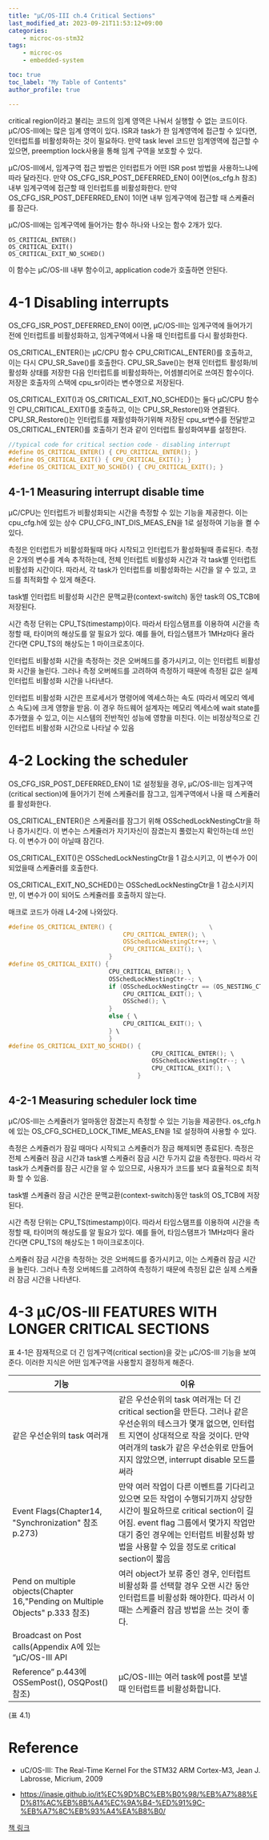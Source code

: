 ```yaml
---
title: "μC/OS-III ch.4 Critical Sections"
last_modified_at: 2023-09-21T11:53:12+09:00
categories:
    - microc-os-stm32
tags:
    - microc-os
    - embedded-system

toc: true
toc_label: "My Table of Contents"
author_profile: true

---
```

critical region이라고 불리는 코드의 임계 영역은 나눠서 실행할 수 없는 코드이다. μC/OS-III에는 많은 임계 영역이 있다. ISR과 task가 한 임계영역에 접근할 수 있다면, 인터럽트를 비활성화하는 것이 필요하다. 만약 task level 코드만 임계영역에 접근할 수 있으면, preemption lock사용을 통해 임계 구역을 보호할 수 있다.

μC/OS-III에서, 임계구역 접근 방법은 인터럽트가 어떤 ISR post 방법을 사용하느냐에 따라 달라진다. 만약 OS_CFG_ISR_POST_DEFERRED_EN이 0이면(os_cfg.h 참조) 내부 임계구역에 접근할 때 인터럽트를 비활성화한다. 만약 OS_CFG_ISR_POST_DEFERRED_EN이 1이면 내부 임계구역에 접근할 때 스케쥴러를 잠근다.

μC/OS-III에는 임계구역에 들어가는 함수 하나와 나오는 함수 2개가 있다.
```
OS_CRITICAL_ENTER()
OS_CRITICAL_EXIT()
OS_CRITICAL_EXIT_NO_SCHED()
```
이 함수는 μC/OS-III 내부 함수이고, application code가 호출하면 안된다.

# 4-1 Disabling interrupts

OS_CFG_ISR_POST_DEFERRED_EN이 0이면, μC/OS-III는 임계구역에 들어가기 전에 인터럽트를 비활성화하고, 임계구역에서 나올 때 인터럽트를 다시 활성화한다.

OS_CRITICAL_ENTER()는 μC/CPU 함수 CPU_CRITICAL_ENTER()를 호출하고, 이는 다시 CPU_SR_Save()를 호출한다. CPU_SR_Save()는 현재 인터럽트 활성화/비활성화 상태를 저장한 다음 인터럽트를 비활성화하는, 어셈블리어로 쓰여진 함수이다. 저장은 호출자의 스택에 cpu_sr이라는 변수명으로 저장된다.

OS_CRITICAL_EXIT()과 OS_CRITICAL_EXIT_NO_SCHED()는 둘다 μC/CPU 함수인 CPU_CRITICAL_EXIT()를 호출하고, 이는 CPU_SR_Restore()와 연결된다. CPU_SR_Restore()는 인터럽트를 재활성화하기위해 저장된 cpu_sr변수를 전달받고 OS_CRITICAL_ENTER()를 호출하기 전과 같이 인터럽트 활성화여부를 설정한다.

```c
//typical code for critical section code - disabling interrupt
#define OS_CRITICAL_ENTER() { CPU_CRITICAL_ENTER(); }
#define OS_CRITICAL_EXIT() { CPU_CRITICAL_EXIT(); }
#define OS_CRITICAL_EXIT_NO_SCHED() { CPU_CRITICAL_EXIT(); }
```
## 4-1-1 Measuring interrupt disable time
μC/CPU는 인터럽트가 비활성화되는 시간을 측정할 수 있는 기능을 제공한다. 이는 cpu_cfg.h에 있는 상수 CPU_CFG_INT_DIS_MEAS_EN을 1로 설정하여 기능을 켤 수 있다.

측정은 인터럽트가 비활성화될때 마다 시작되고 인터럽트가 활성화될때 종료된다. 측정은 2개의 변수를 계속 추적하는데, 전체 인터럽트 비활성화 시간과 각 task별 인터럽트 비활성화 시간이다. 따라서, 각 task가 인터럽트를 비활성화하는 시간을 알 수 있고, 코드를 최적화할 수 있게 해준다.

task별 인터럽트 비활성화 시간은 문맥교환(context-switch) 동안 task의 OS_TCB에 저장된다.

시간 측정 단위는 CPU_TS(timestamp)이다. 따라서 타임스탬프를 이용하여 시간을 측정할 때, 타이머의 해상도를 알 필요가 있다. 예를 들어, 타임스탬프가 1MHz마다 올라간다면 CPU_TS의 해상도는 1 마이크로초이다.

인터럽트 비활성화 시간을 측정하는 것은 오버헤드를 증가시키고, 이는 인터럽트 비활성화 시간을 늘린다. 그러나 측정 오버헤드를 고려하여 측정하기 때문에 측정된 값은 실제 인터럽트 비활성화 시간을 나타낸다.

인터럽트 비활성화 시간은 프로세서가 명령어에 엑세스하는 속도 (따라서 메모리 엑세스 속도)에 크게 영향을 받음. 이 경우 하드웨어 설계자는 메모리 엑세스에 wait state를 추가했을 수 있고, 이는 시스템의 전반적인 성능에 영향을 미친다. 이는 비정상적으로 긴 인터럽트 비활성화 시간으로 나타날 수 있음

# 4-2 Locking the scheduler
OS_CFG_ISR_POST_DEFERRED_EN이 1로 설정됬을 경우, μC/OS-III는 임계구역(critical section)에 들어가기 전에 스케쥴러를 잠그고, 임계구역에서 나올 때 스케쥴러를 활성화한다.

OS_CRITICAL_ENTER()은 스케쥴러를 잠그기 위해 OSSchedLockNestingCtr을 하나 증가시킨다. 이 변수는 스케쥴러가 자기자신이 잠겼는지 풀렸는지 확인하는데 쓰인다. 이 변수가 0이 아닐때 잠긴다.

OS_CRITICAL_EXIT()은 OSSchedLockNestingCtr을 1 감소시키고, 이 변수가 0이 되었을때 스케쥴러를 호출한다.

OS_CRITICAL_EXIT_NO_SCHED()는 OSSchedLockNestingCtr을 1 감소시키지만, 이 변수가 0이 되어도 스케쥴러를 호출하지 않는다.

매크로 코드가 아래 L4-2에 나와있다.

```c
#define OS_CRITICAL_ENTER() {                           \
                                CPU_CRITICAL_ENTER(); \
                                OSSchedLockNestingCtr++; \
                                CPU_CRITICAL_EXIT(); \
                            }
#define OS_CRITICAL_EXIT() {
                            CPU_CRITICAL_ENTER(); \
                            OSSchedLockNestingCtr--; \
                            if (OSSchedLockNestingCtr == (OS_NESTING_CTR)0) { \
                                CPU_CRITICAL_EXIT(); \
                                OSSched(); \
                            } 
                            else { \
                                CPU_CRITICAL_EXIT(); \
                            } \
                            }
#define OS_CRITICAL_EXIT_NO_SCHED() {
                                        CPU_CRITICAL_ENTER(); \
                                        OSSchedLockNestingCtr--; \
                                        CPU_CRITICAL_EXIT(); \
                                    }
```
## 4-2-1 Measuring scheduler lock time
μC/OS-III는 스케쥴러가 얼마동안 잠겼는지 측정할 수 있는 기능을 제공한다. os_cfg.h에 있는 OS_CFG_SCHED_LOCK_TIME_MEAS_EN을 1로 설정하여 사용할 수 있다.

측정은 스케쥴러가 잠길 때마다 시작되고 스케쥴러가 잠금 해제되면 종료된다. 측정은 전체 스케쥴러 잠금 시간과 task별 스케쥴러 잠금 시간 두가지 값을 측정한다. 따라서 각 task가 스케쥴러를 잠근 시간을 알 수 있으므로, 사용자가 코드를 보다 효율적으로 최적화 할 수 있음.

task별 스케쥴러 잠금 시간은 문맥교환(context-switch)동안 task의 OS_TCB에 저장된다.

시간 측정 단위는 CPU_TS(timestamp)이다. 따라서 타임스탬프를 이용하여 시간을 측정할 때, 타이머의 해상도를 알 필요가 있다. 예를 들어, 타임스탬프가 1MHz마다 올라간다면 CPU_TS의 해상도는 1 마이크로초이다.

스케쥴러 잠금 시간을 측정하는 것은 오버헤드를 증가시키고, 이는 스케쥴러 잠금 시간을 늘린다. 그러나 측정 오버헤드를 고려하여 측정하기 때문에 측정된 값은 실제 스케쥴러 잠금 시간을 나타낸다.

# 4-3 μC/OS-III FEATURES WITH LONGER CRITICAL SECTIONS

표 4-1은 잠재적으로 더 긴 임계구역(critical section)을 갖는 μC/OS-III 기능을 보여준다. 이러한 지식은 어떤 임계구역을 사용할지 결정하게 해준다.

기능|이유|
|------|---|
|같은 우선순위의 task 여러개|같은 우선순위의 task 여러개는 더 긴 critical section을 만든다. 그러나 같은 우선순위의 테스크가 몇개 없으면, 인터럽트 지연이 상대적으로 작을 것이다. 만약 여러개의 task가 같은 우선순위로 만들어지지 않았으면, interrupt disable 모드를 써라|
|Event Flags(Chapter14, "Synchronization" 참조 p.273)|만약 여러 작업이 다른 이벤트를 기다리고 있으면 모든 작업이 수행되기까지 상당한 시간이 필요하므로 critical section이 길어짐. event flag 그룹에서 몇가지 작업만 대기 중인 경우에는 인터럽트 비활성화 방법을 사용할 수 있을 정도로 critical section이 짧음|
|Pend on multiple objects(Chapter 16,"Pending on Multiple Objects" p.333 참조)|여러 object가 보류 중인 경우, 인터럽트 비활성화 를 선택할 경우 오랜 시간 동안 인터럽트를 비활성화 해야한다. 따라서 이때는 스케쥴러 잠금 방법을 쓰는 것이 좋다.|
|Broadcast on Post calls(Appendix A에 있는 “μC/OS-III API
Reference” p.443에 OSSemPost(), OSQPost() 참조)|μC/OS-III는 여러 task에 post를 보낼 때 인터럽트를 비활성화합니다.|
(표 4.1)
# Reference
 - uC/OS-III: The Real-Time Kernel For the STM32 ARM Cortex-M3, Jean J. Labrosse, Micrium, 2009

 - https://inasie.github.io/it%EC%9D%BC%EB%B0%98/%EB%A7%88%ED%81%AC%EB%8B%A4%EC%9A%B4-%ED%91%9C-%EB%A7%8C%EB%93%A4%EA%B8%B0/

[책 링크](https://micrium.atlassian.net/wiki/spaces/osiiidoc/overview)
